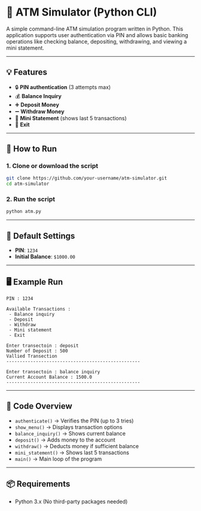 # 🏧 ATM Simulator (Python CLI)

A simple command-line ATM simulation program written in Python. This application supports user authentication via PIN and allows basic banking operations like checking balance, depositing, withdrawing, and viewing a mini statement.

---

## 💡 Features

* 🔒 **PIN authentication** (3 attempts max)
* 💰 **Balance Inquiry**
* ➕ **Deposit Money**
* ➖ **Withdraw Money**
* 🧾 **Mini Statement** (shows last 5 transactions)
* 🚪 **Exit**

---

## 🧪 How to Run

### 1. Clone or download the script

```bash
git clone https://github.com/your-username/atm-simulator.git
cd atm-simulator
```

### 2. Run the script

```bash
python atm.py
```

---

## 🔐 Default Settings

* **PIN**: `1234`
* **Initial Balance**: `$1000.00`

---

## 🖥️ Example Run

```
PIN : 1234

Available Transactions :
 - Balance inquiry
 - Deposit
 - Withdraw
 - Mini statement
 - Exit

Enter transectoin : deposit
Number of Deposit : 500
Vallied Transection
--------------------------------------------------

Enter transectoin : balance inquiry
Current Account Balance : 1500.0
--------------------------------------------------
```

---

## 🧠 Code Overview

* `authenticate()` → Verifies the PIN (up to 3 tries)
* `show_menu()` → Displays transaction options
* `balance_inquiry()` → Shows current balance
* `deposit()` → Adds money to the account
* `withdraw()` → Deducts money if sufficient balance
* `mini_statement()` → Shows last 5 transactions
* `main()` → Main loop of the program

---

## 📦 Requirements

* Python 3.x
  (No third-party packages needed)
